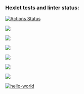 ### Hexlet tests and linter status:
[![Actions Status](https://github.com/2PizzaOz/frontend-project-46/actions/workflows/hexlet-check.yml/badge.svg)](https://github.com/2PizzaOz/frontend-project-46/actions)


<a href="https://codeclimate.com/github/2PizzaOz/frontend-project-46/maintainability"><img src="https://api.codeclimate.com/v1/badges/bf3ad4d91a3e4af05409/maintainability" /></a>

<a href="https://asciinema.org/a/tqvtWa1dVoOnHzlnMPb2bQMjy" target="_blank"><img src="https://asciinema.org/a/tqvtWa1dVoOnHzlnMPb2bQMjy.svg" /></a>

<a href="https://asciinema.org/a/Gb28qdhlgsvP0aZUQKptgOJDL" target="_blank"><img src="https://asciinema.org/a/Gb28qdhlgsvP0aZUQKptgOJDL.svg" /></a>

<a href="https://asciinema.org/a/QUYpXmyq6I8y5AG7sLjIC98qr" target="_blank"><img src="https://asciinema.org/a/QUYpXmyq6I8y5AG7sLjIC98qr.svg" /></a>

<a href="https://asciinema.org/a/zW44VYO2Rowa5Piz30SwDkD1V" target="_blank"><img src="https://asciinema.org/a/zW44VYO2Rowa5Piz30SwDkD1V.svg" /></a>

<a href="https://asciinema.org/a/Rv0u4CRPHdhAoYynpRlezmwvc" target="_blank"><img src="https://asciinema.org/a/Rv0u4CRPHdhAoYynpRlezmwvc.svg" /></a>

[![hello-world](https://github.com/2PizzaOz/frontend-project-46/actions/workflows/hello-world.yml/badge.svg)](https://github.com/2PizzaOz/frontend-project-46/actions/workflows/hello-world.yml)
